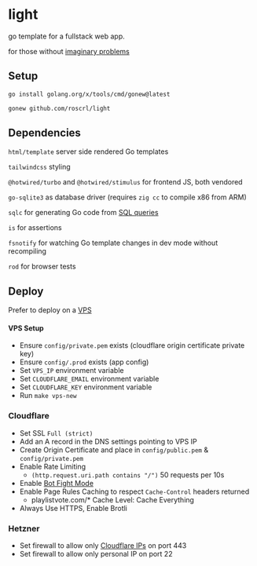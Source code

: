 # light

go template for a fullstack web app.

for those without [imaginary problems](https://cerebralab.com/Imaginary_Problems_Are_the_Root_of_Bad_Software)

## Setup

```bash
go install golang.org/x/tools/cmd/gonew@latest
```

```bash
gonew github.com/roscrl/light
```

## Dependencies

`html/template` server side rendered Go templates

`tailwindcss` styling

`@hotwired/turbo` and `@hotwired/stimulus` for frontend JS, both vendored

`go-sqlite3` as database driver (requires `zig cc` to compile x86 from ARM)

`sqlc` for generating Go code from [SQL queries](core/db/query.sql)

`is` for assertions

`fsnotify` for watching Go template changes in dev mode without recompiling

`rod` for browser tests

## Deploy

Prefer to deploy on a [VPS](https://specbranch.com/posts/one-big-server/)

#### VPS Setup

- Ensure `config/private.pem` exists (cloudflare origin certificate private key)
- Ensure `config/.prod` exists (app config)
- Set `VPS_IP` environment variable
- Set `CLOUDFLARE_EMAIL` environment variable
- Set `CLOUDFLARE_KEY` environment variable
- Run `make vps-new`

### Cloudflare

- Set SSL `Full (strict)`
- Add an A record in the DNS settings pointing to VPS IP
- Create Origin Certificate and place in `config/public.pem` & `config/private.pem`
- Enable Rate Limiting
  - `(http.request.uri.path contains "/")` 50 requests per 10s
- Enable [Bot Fight Mode](https://developers.cloudflare.com/bots/get-started/free/)
- Enable Page Rules Caching to respect `Cache-Control` headers returned
    - playlistvote.com/* Cache Level: Cache Everything
- Always Use HTTPS, Enable Brotli

### Hetzner

- Set firewall to allow only [Cloudflare IPs](https://www.cloudflare.com/en-gb/ips/) on port 443
- Set firewall to allow only personal IP on port 22